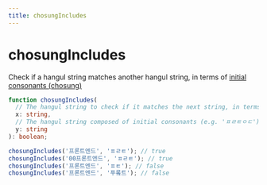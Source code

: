 ```yaml
---
title: chosungIncludes
---
```


# chosungIncludes

Check if a hangul string matches another hangul string, in terms of [initial consonants (chosung)](https://en.wikipedia.org/wiki/Hangul_consonant_and_vowel_tables)

```typescript
function chosungIncludes(
  // The hangul string to check if it matches the next string, in terms of initial consonants
  x: string,
  // The hangul string composed of initial consonants (e.g. 'ㅍㄹㅌㅇㄷ')
  y: string
): boolean;
```

```typescript
chosungIncludes('프론트엔드', 'ㅍㄹㅌ'); // true
chosungIncludes('00프론트엔드', 'ㅍㄹㅌ'); // true
chosungIncludes('프론트엔드', 'ㅍㅌ'); // false
chosungIncludes('프론트엔드', '푸롴트'); // false
```
